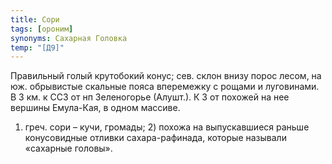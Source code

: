 ```yaml
---
title: Сори
tags: [ороним]
synonyms: Сахарная Головка
temp: "[Д9]"
---
```


Правильный голый крутобокий конус; сев. склон внизу порос лесом, на юж.
обрывистые скальные пояса вперемежку с рощами и луговинами. В 3 км. к ССЗ от нп
Зеленогорье (Алушт.). К З от похожей на нее вершины Емула-Кая, в одном массиве.
1) греч. сори – кучи, громады; 2) похожа на выпускавшиеся раньше конусовидные
отливки сахара-рафинада, которые называли «сахарные головы».
